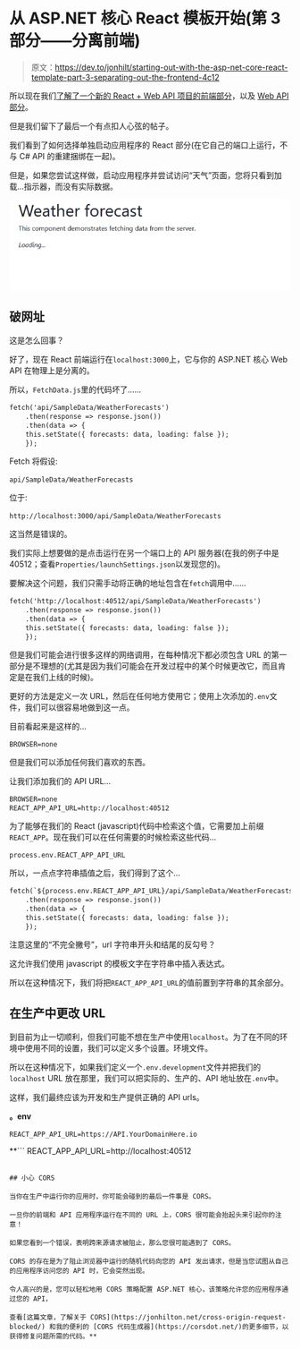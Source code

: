 # 从 ASP.NET 核心 React 模板开始(第 3 部分——分离前端)

> 原文：<https://dev.to/jonhilt/starting-out-with-the-asp-net-core-react-template-part-3-separating-out-the-frontend-4c12>

所以现在我们[了解了一个新的 React + Web API 项目的前端部分](https://jonhilton.net/understanding-the-asp-net-react-template)，以及 [Web API 部分](https://jonhilton.net/understanding-the-asp-net-react-template-web-api)。

但是我们留下了最后一个有点扣人心弦的帖子。

我们看到了如何选择单独启动应用程序的 React 部分(在它自己的端口上运行，不与 C# API 的重建捆绑在一起)。

但是，如果您尝试这样做，启动应用程序并尝试访问“天气”页面，您将只看到加载…指示器，而没有实际数据。

[![](img/0e9ef4b9a9c55f220af2f9374c7052db.png)](https://res.cloudinary.com/practicaldev/image/fetch/s--8gnEk_he--/c_limit%2Cf_auto%2Cfl_progressive%2Cq_auto%2Cw_880/https://jonhilton.net/img/2019-9-18-dotnet-react-template-separate-backend/2019-09-18-21-29-37.png)

## 破网址

这是怎么回事？

好了，现在 React 前端运行在`localhost:3000`上，它与你的 ASP.NET 核心 Web API 在物理上是分离的。

所以，`FetchData.js`里的代码坏了……

```
fetch('api/SampleData/WeatherForecasts')
    .then(response => response.json())
    .then(data => {
    this.setState({ forecasts: data, loading: false });
    }); 
```

Fetch 将假设:

`api/SampleData/WeatherForecasts`

位于:

`http://localhost:3000/api/SampleData/WeatherForecasts`

这当然是错误的。

我们实际上想要做的是点击运行在另一个端口上的 API 服务器(在我的例子中是 40512；查看`Properties/launchSettings.json`以发现您的)。

要解决这个问题，我们只需手动将正确的地址包含在`fetch`调用中……

```
fetch('http://localhost:40512/api/SampleData/WeatherForecasts')
    .then(response => response.json())
    .then(data => {
    this.setState({ forecasts: data, loading: false });
    }); 
```

但是我们可能会进行很多这样的网络调用，在每种情况下都必须包含 URL 的第一部分是不理想的(尤其是因为我们可能会在开发过程中的某个时候更改它，而且肯定是在我们上线的时候)。

更好的方法是定义一次 URL，然后在任何地方使用它；使用上次添加的`.env`文件，我们可以很容易地做到这一点。

目前看起来是这样的…

```
BROWSER=none 
```

但是我们可以添加任何我们喜欢的东西。

让我们添加我们的 API URL…

```
BROWSER=none
REACT_APP_API_URL=http://localhost:40512 
```

为了能够在我们的 React (javascript)代码中检索这个值，它需要加上前缀`REACT_APP`。现在我们可以在任何需要的时候检索这些代码…

```
process.env.REACT_APP_API_URL 
```

所以，一点点字符串插值之后，我们得到了这个…

```
fetch(`${process.env.REACT_APP_API_URL}/api/SampleData/WeatherForecasts`)
    .then(response => response.json())
    .then(data => {
    this.setState({ forecasts: data, loading: false });
    }); 
```

注意这里的“不完全撇号”，url 字符串开头和结尾的反勾号？

这允许我们使用 javascript 的模板文字在字符串中插入表达式。

所以在这种情况下，我们将把`REACT_APP_API_URL`的值前置到字符串的其余部分。

## 在生产中更改 URL

到目前为止一切顺利，但我们可能不想在生产中使用`localhost`。为了在不同的环境中使用不同的设置，我们可以定义多个设置。环境文件。

所以在这种情况下，如果我们定义一个`.env.development`文件并把我们的`localhost` URL 放在那里，我们可以把实际的、生产的、API 地址放在`.env`中。

这样，我们最终应该为开发和生产提供正确的 API urls。

**。env**

```
REACT_APP_API_URL=https://API.YourDomainHere.io 
```

 **```
REACT_APP_API_URL=http://localhost:40512 
```

## 小心 CORS

当你在生产中运行你的应用时，你可能会碰到的最后一件事是 CORS。

一旦你的前端和 API 应用程序运行在不同的 URL 上，CORS 很可能会抬起头来引起你的注意！

如果您看到一个错误，表明跨来源请求被阻止，那么您很可能遇到了 CORS。

CORS 的存在是为了阻止浏览器中运行的随机代码向您的 API 发出请求，但是当您试图从自己的应用程序访问您的 API 时，它会突然出现。

令人高兴的是，您可以轻松地用 CORS 策略配置 ASP.NET 核心，该策略允许您的应用程序通过您的 API，

查看[这篇文章，了解关于 CORS](https://jonhilton.net/cross-origin-request-blocked/) 和我的便利的 [CORS 代码生成器](https://corsdot.net/)的更多细节，以获得修复问题所需的代码。**